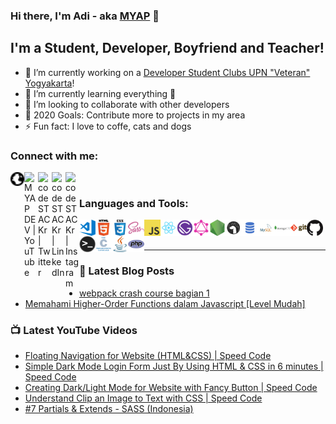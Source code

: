 ### Hi there, I'm Adi - aka [MYAP](https://www.makewithmyap.com "Make With MYAP") 👋

## I'm a Student, Developer, Boyfriend and Teacher!

- 🔭 I’m currently working on a [Developer Student Clubs UPN "Veteran" Yogyakarta](https://developers.google.com/community/dsc "DSC")!
- 🌱 I’m currently learning everything 🤣
- 👯 I’m looking to collaborate with other developers
- 🥅 2020 Goals: Contribute more to projects in my area
- ⚡ Fun fact: I love to coffe, cats and dogs

### Connect with me:

[<img align="left" alt="Make With MYAP" width="22px" src="https://raw.githubusercontent.com/iconic/open-iconic/master/svg/globe.svg" />](https://www.makewithmyap.com "Make With MYAP")
[<img align="left" alt="MYAP DEV | YouTube" width="22px" src="https://cdn.jsdelivr.net/npm/simple-icons@v3/icons/youtube.svg" />](https://www.youtube.com/channel/UCwyBVVRvT7q2bHnfbPjEwXg?view_as=subscriber "MYAP DEV")
[<img align="left" alt="codeSTACKr | Twitter" width="22px" src="https://cdn.jsdelivr.net/npm/simple-icons@v3/icons/twitter.svg" />](https://twitter.com/myusufadp "@myusufadp")
[<img align="left" alt="codeSTACKr | LinkedIn" width="22px" src="https://cdn.jsdelivr.net/npm/simple-icons@v3/icons/linkedin.svg" />](https://www.linkedin.com/in/muhammad-yusuf-adi-purwanto-9451b6178 "Muhammad Yusuf Adi Purwanto")
[<img align="left" alt="codeSTACKr | Instagram" width="22px" src="https://cdn.jsdelivr.net/npm/simple-icons@v3/icons/instagram.svg" />](https://www.instagram.com/myusufadp "@myusufadp")

<br />

### Languages and Tools:

<img align="left" alt="Visual Studio Code" width="26px" src="https://raw.githubusercontent.com/github/explore/80688e429a7d4ef2fca1e82350fe8e3517d3494d/topics/visual-studio-code/visual-studio-code.png" /><img align="left" alt="html5" width="26px" src="https://raw.githubusercontent.com/github/explore/80688e429a7d4ef2fca1e82350fe8e3517d3494d/topics/html/html.png" /><img align="left" alt="css3" width="26px" src="https://raw.githubusercontent.com/github/explore/80688e429a7d4ef2fca1e82350fe8e3517d3494d/topics/css/css.png" /><img align="left" alt="sass" width="26px" src="https://raw.githubusercontent.com/github/explore/80688e429a7d4ef2fca1e82350fe8e3517d3494d/topics/sass/sass.png" /><img align="left" alt="javascript" width="26px" src="https://raw.githubusercontent.com/github/explore/80688e429a7d4ef2fca1e82350fe8e3517d3494d/topics/javascript/javascript.png" /><img align="left" alt="react" width="26px" src="https://raw.githubusercontent.com/github/explore/80688e429a7d4ef2fca1e82350fe8e3517d3494d/topics/react/react.png" /><img align="left" alt="gatsby" width="26px" src="https://raw.githubusercontent.com/github/explore/e94815998e4e0713912fed477a1f346ec04c3da2/topics/gatsby/gatsby.png" /><img align="left" alt="graphql" width="26px" src="https://raw.githubusercontent.com/github/explore/80688e429a7d4ef2fca1e82350fe8e3517d3494d/topics/graphql/graphql.png" /><img align="left" alt="node.js" width="26px" src="https://raw.githubusercontent.com/github/explore/80688e429a7d4ef2fca1e82350fe8e3517d3494d/topics/nodejs/nodejs.png" /><img align="left" alt="deno" width="26px" src="https://raw.githubusercontent.com/github/explore/361e2821e2dea67711cde99c9c40ed357061cf27/topics/deno/deno.png" /><img align="left" alt="sql" width="26px" src="https://raw.githubusercontent.com/github/explore/80688e429a7d4ef2fca1e82350fe8e3517d3494d/topics/sql/sql.png" /><img align="left" alt="mysql" width="26px" src="https://raw.githubusercontent.com/github/explore/80688e429a7d4ef2fca1e82350fe8e3517d3494d/topics/mysql/mysql.png" /><img align="left" alt="mongodb" width="26px" src="https://raw.githubusercontent.com/github/explore/80688e429a7d4ef2fca1e82350fe8e3517d3494d/topics/mongodb/mongodb.png" /><img align="left" alt="git" width="26px" src="https://raw.githubusercontent.com/github/explore/80688e429a7d4ef2fca1e82350fe8e3517d3494d/topics/git/git.png" /><img align="left" alt="github" width="26px" src="https://raw.githubusercontent.com/github/explore/78df643247d429f6cc873026c0622819ad797942/topics/github/github.png" /><img align="left" alt="html5" width="26px" src="https://raw.githubusercontent.com/github/explore/80688e429a7d4ef2fca1e82350fe8e3517d3494d/topics/terminal/terminal.png" /><img align="left" alt="c++" width="26px" src="https://raw.githubusercontent.com/github/explore/80688e429a7d4ef2fca1e82350fe8e3517d3494d/topics/c/c.png" /><img align="left" alt="Java" width="26px" src="https://raw.githubusercontent.com/github/explore/80688e429a7d4ef2fca1e82350fe8e3517d3494d/topics/java/java.png" /><img align="left" alt="Java" width="26px" src="https://raw.githubusercontent.com/github/explore/80688e429a7d4ef2fca1e82350fe8e3517d3494d/topics/php/php.png" />

<br />
<br />

---

### 📕 Latest Blog Posts
<!-- MEDIUM:START -->
- [webpack crash course bagian 1](https://medium.com/@muhammadyusufadip.1999/webpack-crash-course-bagian-1-1398a7ab7ea7?source=rss-ae8fd7bba59b------2)
- [Memahami Higher-Order Functions dalam Javascript [Level Mudah]](https://medium.com/@muhammadyusufadip.1999/memahami-higher-order-functions-dalam-javascript-level-mudah-2e7097545496?source=rss-ae8fd7bba59b------2)
<!-- MEDIUM:END -->

### 📺 Latest YouTube Videos
<!-- YOUTUBE:START -->
- [Floating Navigation for Website (HTML&CSS) | Speed Code](https://www.youtube.com/watch?v=HzAmR-e1bYE)
- [Simple Dark Mode Login Form Just By Using HTML & CSS in 6 minutes | Speed Code](https://www.youtube.com/watch?v=yffRz9OFrTI)
- [Creating Dark/Light Mode for Website with Fancy Button | Speed Code](https://www.youtube.com/watch?v=SCNJpgatKTY)
- [Understand Clip an Image to Text with CSS | Speed Code](https://www.youtube.com/watch?v=FEjNjZobeW0)
- [#7 Partials & Extends - SASS (Indonesia)](https://www.youtube.com/watch?v=4knRn2HRWpA)
<!-- YOUTUBE:END -->